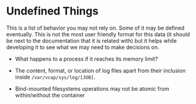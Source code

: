 # Undefined Things

This is a list of behavior you may not rely on. Some of it may be defined
eventually. This is not the most user friendly format for this data (it should
be next to the documentation that it is related with) but it helps while
developing it to see what we may need to make decisions on.

* What happens to a process if it reaches its memory limit?

* The content, format, or location of log files apart from their inclusion
  inside `/var/vcap/sys/log/[JOB]`.

* Bind-mounted filesystems operations may not be atomic from within/without
  the container
